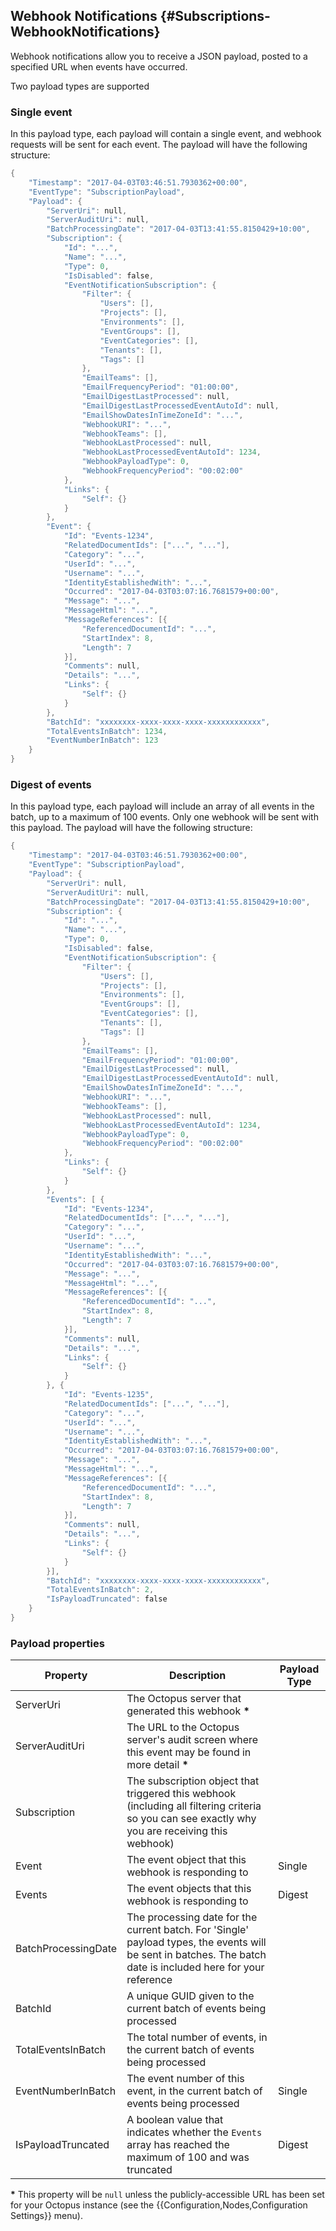 ## Webhook Notifications {#Subscriptions-WebhookNotifications}

Webhook notifications allow you to receive a JSON payload, posted to a specified URL when events have occurred.

Two payload types are supported

### Single event

In this payload type, each payload will contain a single event, and webhook requests will be sent for each event. The payload will have the following structure: 

```powershell
{
    "Timestamp": "2017-04-03T03:46:51.7930362+00:00",
    "EventType": "SubscriptionPayload",
    "Payload": {
        "ServerUri": null,
        "ServerAuditUri": null,
        "BatchProcessingDate": "2017-04-03T13:41:55.8150429+10:00",
        "Subscription": {
            "Id": "...",
            "Name": "...",
            "Type": 0,
            "IsDisabled": false,
            "EventNotificationSubscription": {
                "Filter": {
                    "Users": [],
                    "Projects": [],
                    "Environments": [],
                    "EventGroups": [],
                    "EventCategories": [],
                    "Tenants": [],
                    "Tags": []
                },
                "EmailTeams": [],
                "EmailFrequencyPeriod": "01:00:00",
                "EmailDigestLastProcessed": null,
                "EmailDigestLastProcessedEventAutoId": null,
                "EmailShowDatesInTimeZoneId": "...",
                "WebhookURI": "...",
                "WebhookTeams": [],
                "WebhookLastProcessed": null,
                "WebhookLastProcessedEventAutoId": 1234,
                "WebhookPayloadType": 0,
                "WebhookFrequencyPeriod": "00:02:00"
            },
            "Links": {
                "Self": {}
            }
        },
        "Event": {
            "Id": "Events-1234",
            "RelatedDocumentIds": ["...", "..."],
            "Category": "...",
            "UserId": "...",
            "Username": "...",
            "IdentityEstablishedWith": "...",
            "Occurred": "2017-04-03T03:07:16.7681579+00:00",
            "Message": "...",
            "MessageHtml": "...",
            "MessageReferences": [{
                "ReferencedDocumentId": "...",
                "StartIndex": 8,
                "Length": 7
            }],
            "Comments": null,
            "Details": "...",
            "Links": {
                "Self": {}
            }
        },
        "BatchId": "xxxxxxxx-xxxx-xxxx-xxxx-xxxxxxxxxxxx",
        "TotalEventsInBatch": 1234,
        "EventNumberInBatch": 123
    }
}
```

### Digest of events

In this payload type, each payload will include an array of all events in the batch, up to a maximum of 100 events. Only one webhook will be sent with this payload. The payload will have the following structure: 

```powershell
{
    "Timestamp": "2017-04-03T03:46:51.7930362+00:00",
    "EventType": "SubscriptionPayload",
    "Payload": {
        "ServerUri": null,
        "ServerAuditUri": null,
        "BatchProcessingDate": "2017-04-03T13:41:55.8150429+10:00",
        "Subscription": {
            "Id": "...",
            "Name": "...",
            "Type": 0,
            "IsDisabled": false,
            "EventNotificationSubscription": {
                "Filter": {
                    "Users": [],
                    "Projects": [],
                    "Environments": [],
                    "EventGroups": [],
                    "EventCategories": [],
                    "Tenants": [],
                    "Tags": []
                },
                "EmailTeams": [],
                "EmailFrequencyPeriod": "01:00:00",
                "EmailDigestLastProcessed": null,
                "EmailDigestLastProcessedEventAutoId": null,
                "EmailShowDatesInTimeZoneId": "...",
                "WebhookURI": "...",
                "WebhookTeams": [],
                "WebhookLastProcessed": null,
                "WebhookLastProcessedEventAutoId": 1234,
                "WebhookPayloadType": 0,
                "WebhookFrequencyPeriod": "00:02:00"
            },
            "Links": {
                "Self": {}
            }
        },
        "Events": [ {
            "Id": "Events-1234",
            "RelatedDocumentIds": ["...", "..."],
            "Category": "...",
            "UserId": "...",
            "Username": "...",
            "IdentityEstablishedWith": "...",
            "Occurred": "2017-04-03T03:07:16.7681579+00:00",
            "Message": "...",
            "MessageHtml": "...",
            "MessageReferences": [{
                "ReferencedDocumentId": "...",
                "StartIndex": 8,
                "Length": 7
            }],
            "Comments": null,
            "Details": "...",
            "Links": {
                "Self": {}
            }
        }, {
            "Id": "Events-1235",
            "RelatedDocumentIds": ["...", "..."],
            "Category": "...",
            "UserId": "...",
            "Username": "...",
            "IdentityEstablishedWith": "...",
            "Occurred": "2017-04-03T03:07:16.7681579+00:00",
            "Message": "...",
            "MessageHtml": "...",
            "MessageReferences": [{
                "ReferencedDocumentId": "...",
                "StartIndex": 8,
                "Length": 7
            }],
            "Comments": null,
            "Details": "...",
            "Links": {
                "Self": {}
            }
        }],
        "BatchId": "xxxxxxxx-xxxx-xxxx-xxxx-xxxxxxxxxxxx",
        "TotalEventsInBatch": 2,
        "IsPayloadTruncated": false
    }
}
```

### Payload properties

| Property         | Description | Payload Type                             |
| ---------------- | ----------- | ---------------------------------------- |
| ServerUri                | The Octopus server that generated this webhook **\*** | |
| ServerAuditUri           | The URL to the Octopus server's audit screen where this event may be found in more detail **\*** | |
| Subscription             | The subscription object that triggered this webhook (including all filtering criteria so you can see exactly why you are receiving this webhook) | |
| Event                    | The event object that this webhook is responding to | Single |
| Events                   | The event objects that this webhook is responding to | Digest |
| BatchProcessingDate      | The processing date for the current batch. For 'Single' payload types, the events will be sent in batches. The batch date is included here for your reference | |
| BatchId                  | A unique GUID given to the current batch of events being processed | |
| TotalEventsInBatch       | The total number of events, in the current batch of events being processed | |
| EventNumberInBatch       | The event number of this event, in the current batch of events being processed | Single |
| IsPayloadTruncated       | A boolean value that indicates whether the `Events` array has reached the maximum of 100 and was truncated | Digest |

**\*** This property will be `null` unless the publicly-accessible URL has been set for your Octopus instance (see the {{Configuration,Nodes,Configuration Settings}} menu).
